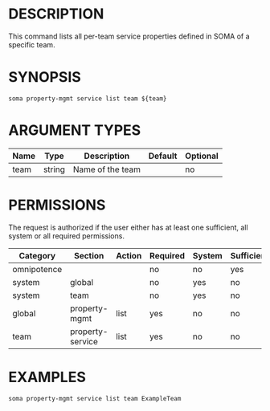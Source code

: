 # DESCRIPTION

This command lists all per-team service properties defined in SOMA
of a specific team.

# SYNOPSIS

```
soma property-mgmt service list team ${team}
```

# ARGUMENT TYPES

Name | Type |     Description   | Default | Optional
 --- |  --- | ----------------- | ------- | --------
team | string | Name of the team | | no


# PERMISSIONS

The request is authorized if the user either has at least one
sufficient, all system or all required permissions.

Category | Section | Action | Required | System | Sufficient
 ------- | ------- | ------ | -------- | ------ | ----------
omnipotence | | | no | no | yes
system | global | | no | yes | no
system | team | | no | yes | no
global | property-mgmt | list | yes | no | no
team | property-service | list | yes | no | no

# EXAMPLES

```
soma property-mgmt service list team ExampleTeam
```
